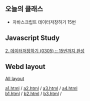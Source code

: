 ## 오늘의 클래스

- 자바스크립트 데이터저장하기 15번  

## Javascript Study
[2. 데이터저장하기 (0305) :: 15번까지 완성](https://ukey77.github.io/webs2024/javascript/javascript01.html)

## Webd layout 
[All layout](https://ukey77.github.io/webs2024/webd/layout/index.html)

[a1.html](https://ukey77.github.io/webs2024/webd/layout/layout/a1.html) /
[a2.html](https://ukey77.github.io/webs2024/webd/layout/layout/a2.html) /
[a3.html](https://ukey77.github.io/webs2024/webd/layout/layout/a3.html) /
[a4.html](https://ukey77.github.io/webs2024/webd/layout/layout/a4.html)   
[b1.html](https://ukey77.github.io/webs2024/webd/layout/layout/b1.html) /
[b2.html](https://ukey77.github.io/webs2024/webd/layout/layout/b2.html) /
[b3.html](https://ukey77.github.io/webs2024/webd/layout/layout/b3.html) /

